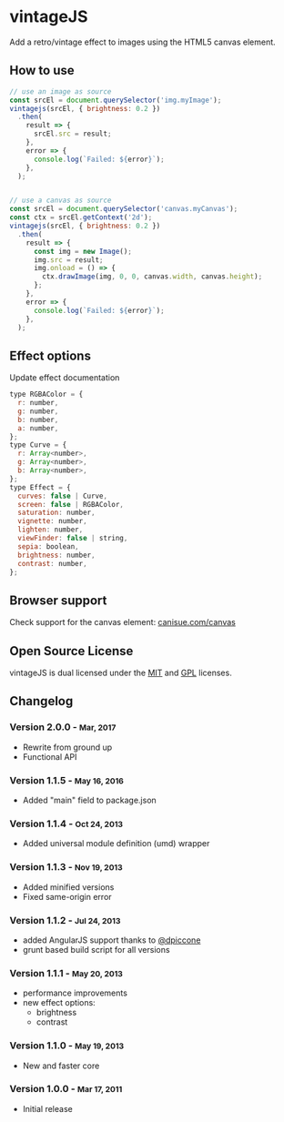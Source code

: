 # vintageJS
Add a retro/vintage effect to images using the HTML5 canvas element.

## How to use

```javascript
// use an image as source
const srcEl = document.querySelector('img.myImage');
vintagejs(srcEl, { brightness: 0.2 })
  .then(
    result => {
      srcEl.src = result;
    },
    error => {
      console.log(`Failed: ${error}`);
    },
  );


// use a canvas as source
const srcEl = document.querySelector('canvas.myCanvas');
const ctx = srcEl.getContext('2d');
vintagejs(srcEl, { brightness: 0.2 })
  .then(
    result => {
      const img = new Image();
      img.src = result;
      img.onload = () => {
        ctx.drawImage(img, 0, 0, canvas.width, canvas.height);
      };
    },
    error => {
      console.log(`Failed: ${error}`);
    },
  );
```

## Effect options

Update effect documentation

```javascript
type RGBAColor = {
  r: number,
  g: number,
  b: number,
  a: number,
};
type Curve = {
  r: Array<number>,
  g: Array<number>,
  b: Array<number>,
};
type Effect = {
  curves: false | Curve,
  screen: false | RGBAColor,
  saturation: number,
  vignette: number,
  lighten: number,
  viewFinder: false | string,
  sepia: boolean,
  brightness: number,
  contrast: number,
};
```

## Browser support
Check support for the canvas element: [canisue.com/canvas](http://caniuse.com/canvas)

## Open Source License

vintageJS is dual licensed under the [MIT](http://www.opensource.org/licenses/mit-license.php) and [GPL](http://www.opensource.org/licenses/gpl-license.php) licenses.

## Changelog

### Version 2.0.0 - <small>Mar, 2017</small>
* Rewrite from ground up
* Functional API

### Version 1.1.5 - <small>May 16, 2016</small>
* Added "main" field to package.json

### Version 1.1.4 - <small>Oct 24, 2013</small>
* Added universal module definition (umd) wrapper

### Version 1.1.3 - <small>Nov 19, 2013</small>
* Added minified versions
* Fixed same-origin error

### Version 1.1.2 - <small>Jul 24, 2013</small>
* added AngularJS support thanks to [@dpiccone](https://github.com/dpiccone)
* grunt based build script for all versions

### Version 1.1.1 - <small>May 20, 2013</small>
* performance improvements
* new effect options:
    * brightness
    * contrast

### Version 1.1.0 - <small>May 19, 2013</small>
* New and faster core

### Version 1.0.0 - <small>Mar 17, 2011</small>
* Initial release
